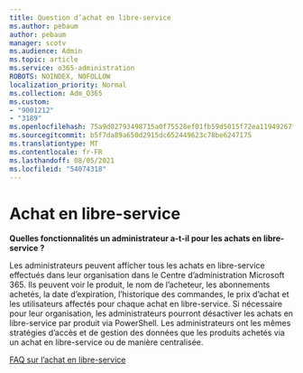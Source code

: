 ```yaml
---
title: Question d’achat en libre-service
ms.author: pebaum
author: pebaum
manager: scotv
ms.audience: Admin
ms.topic: article
ms.service: o365-administration
ROBOTS: NOINDEX, NOFOLLOW
localization_priority: Normal
ms.collection: Adm_O365
ms.custom:
- "9001212"
- "3189"
ms.openlocfilehash: 75a9d02793498715a0f75528ef01fb59d5015f72ea11949267f2a7d36ff19550
ms.sourcegitcommit: b5f7da89a650d2915dc652449623c78be6247175
ms.translationtype: MT
ms.contentlocale: fr-FR
ms.lasthandoff: 08/05/2021
ms.locfileid: "54074318"
---
```

# <a name="self-service-purchase"></a>Achat en libre-service

**Quelles fonctionnalités un administrateur a-t-il pour les achats en libre-service ?**

Les administrateurs peuvent afficher tous les achats en libre-service effectués dans leur organisation dans le Centre d’administration Microsoft 365. Ils peuvent voir le produit, le nom de l’acheteur, les abonnements achetés, la date d’expiration, l’historique des commandes, le prix d’achat et les utilisateurs affectés pour chaque achat en libre-service.  Si nécessaire pour leur organisation, les administrateurs pourront désactiver les achats en libre-service par produit via PowerShell.  Les administrateurs ont les mêmes stratégies d’accès et de gestion des données que les produits achetés via un achat en libre-service ou de manière centralisée.

[FAQ sur l’achat en libre-service](https://aka.ms/self-service-purchase-faq)


